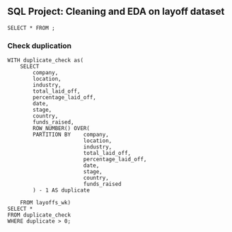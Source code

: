 ## SQL Project: Cleaning and EDA on layoff dataset

```
SELECT * FROM ;
```


### Check duplication
```
WITH duplicate_check as(
	SELECT
		company,
		location,
		industry,
		total_laid_off,
		percentage_laid_off,
		date,
		stage,
		country,
		funds_raised,
		ROW_NUMBER() OVER(
		PARTITION BY 	company,
						location,
						industry,
						total_laid_off,
						percentage_laid_off,
						date,
						stage,
						country,
						funds_raised
		) - 1 AS duplicate
		
	FROM layoffs_wk)
SELECT * 
FROM duplicate_check
WHERE duplicate > 0;
```

